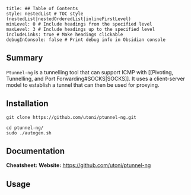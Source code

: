 ```table-of-contents
title: ## Table of Contents
style: nestedList # TOC style (nestedList|nestedOrderedList|inlineFirstLevel)
minLevel: 0 # Include headings from the specified level
maxLevel: 3 # Include headings up to the specified level
includeLinks: true # Make headings clickable
debugInConsole: false # Print debug info in Obsidian console
```

## Summary
`Ptunnel-ng` is a tunnelling tool that can support ICMP with [[Pivoting, Tunnelling, and Port Forwarding#SOCKS|SOCKS]]. It uses a client-server model to establish a tunnel that can then be used for proxying.

## Installation
```
git clone https://github.com/utoni/ptunnel-ng.git

cd ptunnel-ng/
sudo ./autogen.sh
```

## Documentation
**Cheatsheet:** 
**Website:** https://github.com/utoni/ptunnel-ng
## Usage
